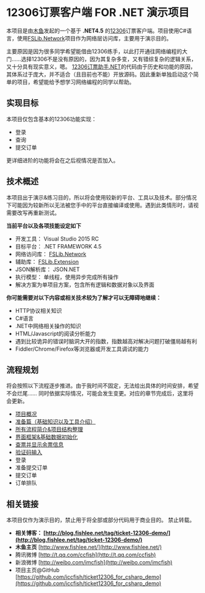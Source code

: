 12306订票客户端 FOR .NET 演示项目
========

本项目是由[木鱼]发起的一个基于 **.NET4.5** 的[12306]订票客户端。项目使用C#语言，使用[FSLib.Network]项目作为网络层访问库，主要用于演示目的。

主要原因是因为很多同学希望能借由12306练手，以此打开通往网络编程的大门……选择12306不是没有原因的，因为其复杂多变，又有错综复杂的逻辑关系，又十分具有现实意义，嗯。
[12306订票助手.NET]的代码由于历史和功能的原因，其体系过于庞大，并不适合（且目前也不能）开放源码。因此重新单独启动这个简单的项目，希望能给予想学习网络编程的同学以帮助。

实现目标
--
本项目仅包含基本的12306功能实现：

* 登录
* 查询
* 提交订单

更详细进阶的功能将会在之后视情况是否加入。

技术概述
--

本项目出于演示&练习目的，所以将会使用较新的平台、工具以及技术。部分情况下可能因为较新所以无法被您手中的平台直接编译或使用。遇到此类情形时，请视需要改写再重新测试。

**当前平台以及各项技能设定如下**

* 开发工具： Visual Studio 2015 RC
* 目标平台： .NET FRAMEWORK 4.5
* 网络访问库： [FSLib.Network]
* 辅助库： [FSLib.Extension]
* JSON解析库： JSON.NET
* 执行模型： 单线程，使用异步完成所有操作
* 解决方案为单项目方案，包含所有逻辑和数据对象以及界面

**你可能需要对以下内容或相关技术较为了解才可以无障碍地继续：**

* HTTP协议相关知识
* C#语言
* .NET中网络相关操作的知识
* HTML/Javascript的阅读分析能力
* 遇到比较诡异的错误时脑洞大开的指数，指数越高对解决问题打破僵局越有利
* Fiddler/Chrome/Firefox等浏览器或开发工具调试的能力

流程规划
--

将会按照以下流程逐步推进。由于我时间不固定，无法给出具体的时间安排，希望不会烂尾……
同时依据实际情况，可能会发生变更。对应的章节完成后，这里将会更新。

* [项目概况](http://blog.fishlee.net/?p=2465)
* [准备篇（基础知识以及工具介绍）](http://blog.fishlee.net/?p=2482)
* [所有流程简介&项目结构整理](http://blog.fishlee.net/?p=2518)
* [界面框架&基础数据初始化](http://blog.fishlee.net/?p=2560)
* [查票并显示余票信息](http://blog.fishlee.net/?p=2574)
* [验证码输入](http://blog.fishlee.net/?p=2741)
* 登录
* 准备提交订单
* 提交订单
* 订单排队

相关链接
--
本项目仅作为演示目的，禁止用于将全部或部分代码用于商业目的。
禁止转载。

* **相关博客： [http://blog.fishlee.net/tag/ticket-12306-demo/](http://blog.fishlee.net/tag/ticket-12306-demo/)**
* **木鱼主页** [http://www.fishlee.net/](http://www.fishlee.net/)
* 腾讯微博 [http://t.qq.com/ccfish](http://t.qq.com/ccfish)
* 新浪微博 [http://weibo.com/imcfish](http://weibo.com/imcfish)
* 项目主页@GitHub [https://github.com/iccfish/ticket12306_for_csharp_demo](https://github.com/iccfish/ticket12306_for_csharp_demo)

[木鱼]: http://www.fishlee.net/
[12306]: https://kyfw.12306.cn/otn/
[FSLib.Network]: http://blog.fishlee.net/2015/01/19/officially_announced_fslib_network_lib/
[FSLib.Extension]: http://blog.fishlee.net/2015/01/15/fslib_extension_lib_officially_announced/
[12306订票助手.NET]: http://www.fishlee.net/soft/12306/